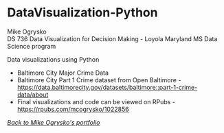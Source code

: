 # DataVisualization-Python

Mike Ogrysko<br>
DS 736 Data Visualization for Decision Making - Loyola Maryland MS Data Science program<br>

Data visualizations using Python
- Baltimore City Major Crime Data
- Baltimore City Part 1 Crime dataset from Open Baltimore - https://data.baltimorecity.gov/datasets/baltimore::part-1-crime-data/about
- Final visualizations and code can be viewed on RPubs - https://rpubs.com/mcogrysko/1022856

<i><a href="https://mcogrysko.github.io">Back to Mike Ogrysko's portfolio</a></i>
